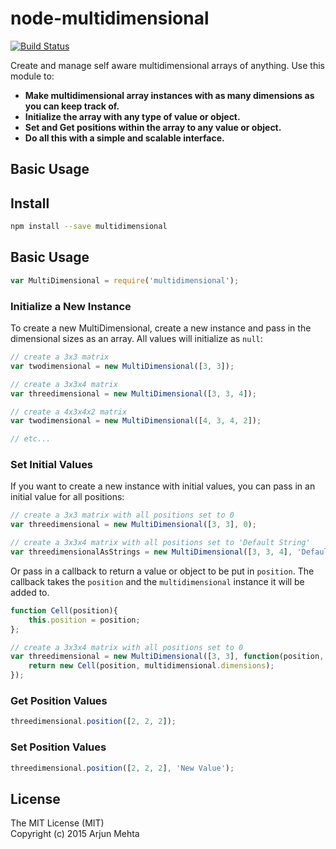# node-multidimensional

[![Build Status](https://travis-ci.org/arjunmehta/node-multidimensional.svg)](https://travis-ci.org/arjunmehta/node-multidimensional)

Create and manage self aware multidimensional arrays of anything. Use this module to:

- **Make multidimensional array instances with as many dimensions as you can keep track of.**
- **Initialize the array with any type of value or object.**
- **Set and Get positions within the array to any value or object.**
- **Do all this with a simple and scalable interface.**

## Basic Usage

## Install
```bash
npm install --save multidimensional
```

## Basic Usage

```javascript
var MultiDimensional = require('multidimensional');
```

### Initialize a New Instance
To create a new MultiDimensional, create a new instance and pass in the dimensional sizes as an array. All values will initialize as `null`:

```javascript
// create a 3x3 matrix
var twodimensional = new MultiDimensional([3, 3]);

// create a 3x3x4 matrix
var threedimensional = new MultiDimensional([3, 3, 4]);

// create a 4x3x4x2 matrix
var twodimensional = new MultiDimensional([4, 3, 4, 2]);

// etc...
```

### Set Initial Values

If you want to create a new instance with initial values, you can pass in an initial value for all positions:
```javascript
// create a 3x3 matrix with all positions set to 0
var threedimensional = new MultiDimensional([3, 3], 0);

// create a 3x3x4 matrix with all positions set to 'Default String'
var threedimensionalAsStrings = new MultiDimensional([3, 3, 4], 'Default String');
```

Or pass in a callback to return a value or object to be put in `position`. The callback takes the `position` and the `multidimensional` instance it will be added to.
```javascript
function Cell(position){
    this.position = position;
};

// create a 3x3x4 matrix with all positions set to 0
var threedimensional = new MultiDimensional([3, 3], function(position, multidimensional){
    return new Cell(position, multidimensional.dimensions);
});
```

### Get Position Values
```javascript
threedimensional.position([2, 2, 2]);
```

### Set Position Values
```javascript
threedimensional.position([2, 2, 2], 'New Value');
```

## License
The MIT License (MIT)<br/>
Copyright (c) 2015 Arjun Mehta
